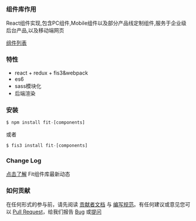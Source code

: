 ### 组件库作用

React组件实现,包含PC组件,Mobile组件以及部分产品线定制组件,服务于企业级后台产品,以及移动端网页

[组件列表](/components/pc)

### 特性

- react + redux + fis3&webpack
- es6
- sass模块化
- 后端渲染

### 安装

~~~js
$ npm install fit-[components]
~~~

或者

~~~js
$ fis3 install fit-[components]
~~~


### Change Log

[点击了解](/components/change-log) Fit组件库最新动态

### 如何贡献

在任何形式的参与前，请先阅读 [贡献者文档](/components/doc) 与 [编写规范](/components/write-standard)。有任何建议或意见您可以 [Pull Request](http://gitlab.baidu.com/groups/tb-component)，给我们报告 [Bug](mailto:fex@baidu.com) 或[提问](http://gitlab.baidu.com/tb-component/awesome/issues)